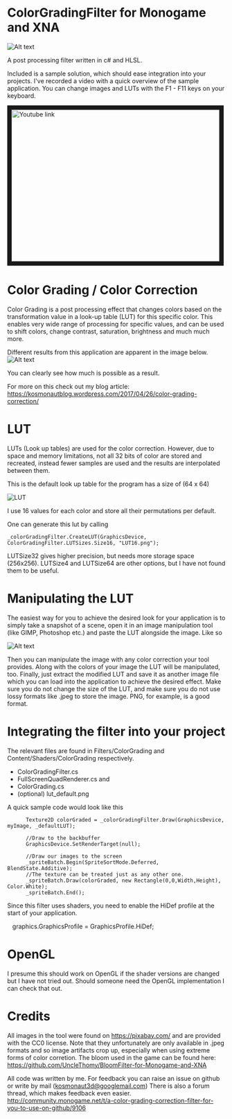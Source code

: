 # ColorGradingFilter for Monogame and XNA

![Alt text](http://i.imgur.com/5wCQzCl.gif)

A post processing filter written in c# and HLSL.

Included is a sample solution, which should ease integration into your projects. I've recorded a video with a quick overview of the sample application. You can change images and LUTs with the F1 - F11 keys on your keyboard.

<a href="http://www.youtube.com/watch?feature=player_embedded&v=FA6LEo3k5FY
" target="_blank"><img src="http://img.youtube.com/vi/FA6LEo3k5FY/0.jpg" 
alt="Youtube link" width="480" height="350" border="10" /></a>



# Color Grading / Color Correction

Color Grading is a post processing effect that changes colors based on the transformation value in a look-up table (LUT) for this specific color.
This enables very wide range of processing for specific values, and can be used to shift colors, change contrast, saturation, brightness and much much more.

Different results from this application are apparent in the image below.
![Alt text](http://i.imgur.com/PrTPR1h.png "Sample Application")

You can clearly see how much is possible as a result.

For more on this check out my blog article: https://kosmonautblog.wordpress.com/2017/04/26/color-grading-correction/

# LUT

LUTs (Look up tables) are used for the color correction. However, due to space and memory limitations, not all 32 bits of color are stored and recreated, instead fewer samples are used and the results are interpolated between them.

This is the default look up table for the program has a size of (64 x 64)

![LUT](http://i.imgur.com/feLnCJ7.png)

I use 16 values for each color and store all their permutations per default.

One can generate this lut by calling 

    _colorGradingFilter.CreateLUT(GraphicsDevice, ColorGradingFilter.LUTSizes.Size16, "LUT16.png");

LUTSize32 gives higher precision, but needs more storage space (256x256). LUTSize4 and LUTSize64 are other options, but I have not found them to be useful.

# Manipulating the LUT

The easiest way for you to achieve the desired look for your application is to simply take a snapshot of a scene, open it in an image manipulation tool (like GIMP, Photoshop etc.) and paste the LUT alongside the image. Like so

![Alt text](http://i.imgur.com/lvdNSVK.png "Sample Image with LUT")

Then you can manipulate the image with any color correction your tool provides. Along with the colors of your image the LUT will be manipulated, too. Finally, just extract the modified LUT and save it as another image file which you can load into the application to achieve the desired effect. Make sure you do not change the size of the LUT, and make sure you do not use lossy formats like .jpeg to store the image. PNG, for example, is a good format.

# Integrating the filter into your project

The relevant files are found in Filters/ColorGrading and Content/Shaders/ColorGrading respectively.
* ColorGradingFilter.cs
* FullScreenQuadRenderer.cs
and
* ColorGrading.cs
* (optional) lut_default.png

A quick sample code would look like this

```
      Texture2D colorGraded = _colorGradingFilter.Draw(GraphicsDevice, myImage, _defaultLUT);
          
      //Draw to the backbuffer
      GraphicsDevice.SetRenderTarget(null);

      //Draw our images to the screen
      _spriteBatch.Begin(SpriteSortMode.Deferred, BlendState.Additive);
      //The texture can be treated just as any other one.
      _spriteBatch.Draw(colorGraded, new Rectangle(0,0,Width,Height), Color.White);
      _spriteBatch.End();

```
Since this filter uses shaders, you need to enable the HiDef profile at the start of your application.

    graphics.GraphicsProfile = GraphicsProfile.HiDef;


# OpenGL

I presume this should work on OpenGL if the shader versions are changed but I have not tried out. Should someone need the OpenGL implementation I can check that out.

# Credits
All images in the tool were found on https://pixabay.com/ and are provided with the CC0 license. Note that they unfortunately are only available in .jpeg formats and so image artifacts crop up, especially when using extreme forms of color corretion.
The bloom used in the game can be found here: https://github.com/UncleThomy/BloomFilter-for-Monogame-and-XNA

All code was written by me. For feedback you can raise an issue on github or write by mail (kosmonaut3d@googlemail.com)
There is also a forum thread, which makes feedback even easier. http://community.monogame.net/t/a-color-grading-correction-filter-for-you-to-use-on-github/9106

